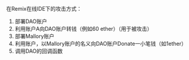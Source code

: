 在Remix在线IDE下的攻击方式：

1. 部署DAO账户
2. 利用账户A向DAO账户转钱（例如60 ether）（用于被攻击）
3. 部署Mallory账户
4. 利用账户，以Mallory账户的名义向DAO账户Donate一小笔钱（如1ether）
5. 调用DAO的回调函数
